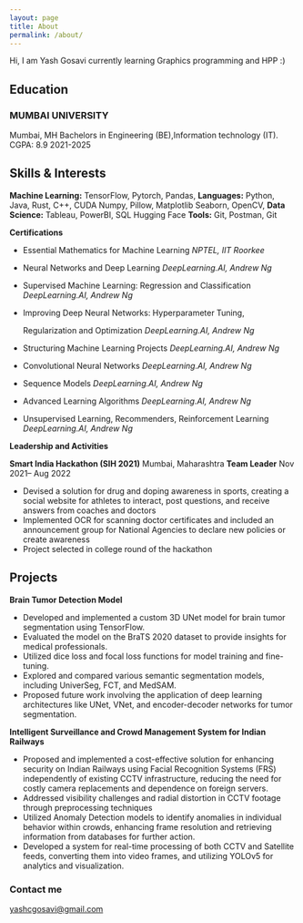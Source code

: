 ```yaml
---
layout: page
title: About
permalink: /about/
---
```

Hi, I am Yash Gosavi currently learning Graphics programming and HPP :)

## Education

### MUMBAI UNIVERSITY
Mumbai, MH Bachelors in Engineering (BE),Information technology (IT). CGPA: 8.9 2021-2025

## Skills & Interests

**Machine Learning:** TensorFlow, Pytorch, Pandas, **Languages:** Python, Java, Rust, C++, CUDA Numpy, Pillow, Matplotlib Seaborn, OpenCV, **Data Science:** Tableau, PowerBI, SQL Hugging Face **Tools:** Git, Postman, Git

**Certifications**

- Essential Mathematics for Machine Learning *NPTEL, IIT Roorkee*
- Neural Networks and Deep Learning *DeepLearning.AI, Andrew Ng*
- Supervised Machine Learning: Regression and Classification *DeepLearning.AI, Andrew Ng*
- Improving Deep Neural Networks: Hyperparameter Tuning,

  Regularization and Optimization *DeepLearning.AI, Andrew Ng*

- Structuring Machine Learning Projects *DeepLearning.AI, Andrew Ng*
- Convolutional Neural Networks *DeepLearning.AI, Andrew Ng*
- Sequence Models *DeepLearning.AI, Andrew Ng*
- Advanced Learning Algorithms *DeepLearning.AI, Andrew Ng*
- Unsupervised Learning, Recommenders, Reinforcement Learning *DeepLearning.AI, Andrew Ng*

**Leadership and Activities**

**Smart India Hackathon (SIH 2021)** Mumbai, Maharashtra **Team Leader** Nov 2021– Aug 2022

- Devised a solution for drug and doping awareness in sports, creating a social website for athletes to interact, post questions, and receive answers from coaches and doctors
- Implemented OCR for scanning doctor certificates and included an announcement group for National Agencies to declare new policies or create awareness
- Project selected in college round of the hackathon

## Projects

**Brain Tumor Detection Model**

- Developed and implemented a custom 3D UNet model for brain tumor segmentation using TensorFlow.
- Evaluated the model on the BraTS 2020 dataset to provide insights for medical professionals.
- Utilized dice loss and focal loss functions for model training and fine-tuning.
- Explored and compared various semantic segmentation models, including UniverSeg, FCT, and MedSAM.
- Proposed future work involving the application of deep learning architectures like UNet, VNet, and encoder-decoder networks for tumor segmentation.

**Intelligent Surveillance and Crowd Management System for Indian Railways**

- Proposed and implemented a cost-effective solution for enhancing security on Indian Railways using Facial Recognition Systems (FRS) independently of existing CCTV infrastructure, reducing the need for costly camera replacements and dependence on foreign servers.
- Addressed visibility challenges and radial distortion in CCTV footage through preprocessing techniques
- Utilized Anomaly Detection models to identify anomalies in individual behavior within crowds, enhancing frame resolution and retrieving information from databases for further action.
- Developed a system for real-time processing of both CCTV and Satellite feeds, converting them into video frames, and utilizing YOLOv5 for analytics and visualization.


### Contact me

[yashcgosavi@gmail.com](mailto:yashcgosavi@gmail.com)
